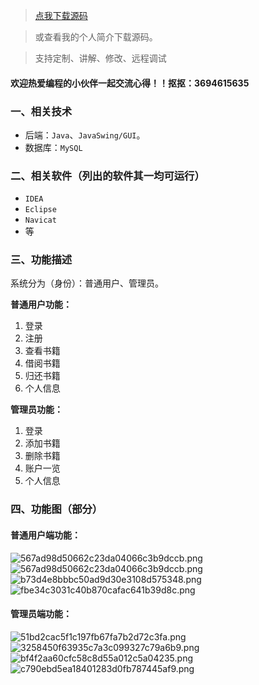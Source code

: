 > [点我下载源码](https://www.notmaker.com/detail/ba05f90390864d608307b035fabe4260/ghp) 


> 或查看我的个人简介下载源码。

> 支持定制、讲解、修改、远程调试


#### 欢迎热爱编程的小伙伴一起交流心得！！抠抠：3694615635 



### 一、相关技术
- 后端：`Java`、`JavaSwing/GUI`。
- 数据库：`MySQL`

### 二、相关软件（列出的软件其一均可运行）
- `IDEA`
- `Eclipse`
- `Navicat`
- 等

### 三、功能描述
系统分为（身份）：普通用户、管理员。

**普通用户功能：**
1. 登录
2. 注册
3. 查看书籍
4. 借阅书籍
5. 归还书籍
6. 个人信息

**管理员功能：**
1. 登录
2. 添加书籍
3. 删除书籍
4. 账户一览
5. 个人信息

### 四、功能图（部分）
#### 普通用户端功能：
![567ad98d50662c23da04066c3b9dccb.png](https://store.ptcc9.top/notmaker/user_upload/ba15bc64d0b24c178659372c9c4386bd/2024-03-02%2000:37:51_567ad98d50662c23da04066c3b9dccb.png)
![567ad98d50662c23da04066c3b9dccb.png](https://store.ptcc9.top/notmaker/user_upload/ba15bc64d0b24c178659372c9c4386bd/2024-03-02%2000:37:57_567ad98d50662c23da04066c3b9dccb.png)
![b73d4e8bbbc50ad9d30e3108d575348.png](https://store.ptcc9.top/notmaker/user_upload/ba15bc64d0b24c178659372c9c4386bd/2024-03-02%2000:38:01_b73d4e8bbbc50ad9d30e3108d575348.png)
![fbe34c3031c40b870cafac641b39d8c.png](https://store.ptcc9.top/notmaker/user_upload/ba15bc64d0b24c178659372c9c4386bd/2024-03-02%2000:38:04_fbe34c3031c40b870cafac641b39d8c.png)
#### 管理员端功能：
![51bd2cac5f1c197fb67fa7b2d72c3fa.png](https://store.ptcc9.top/notmaker/user_upload/ba15bc64d0b24c178659372c9c4386bd/2024-03-02%2000:38:10_51bd2cac5f1c197fb67fa7b2d72c3fa.png)
![3258450f63935c7a3c099327c79a6b9.png](https://store.ptcc9.top/notmaker/user_upload/ba15bc64d0b24c178659372c9c4386bd/2024-03-02%2000:38:12_3258450f63935c7a3c099327c79a6b9.png)
![bf4f2aa60cfc58c8d55a012c5a04235.png](https://store.ptcc9.top/notmaker/user_upload/ba15bc64d0b24c178659372c9c4386bd/2024-03-02%2000:38:15_bf4f2aa60cfc58c8d55a012c5a04235.png)
![c790ebd5ea18401283d0fb787445af9.png](https://store.ptcc9.top/notmaker/user_upload/ba15bc64d0b24c178659372c9c4386bd/2024-03-02%2000:38:18_c790ebd5ea18401283d0fb787445af9.png)

